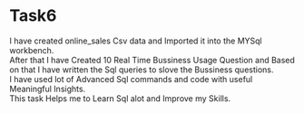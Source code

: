 # Task6
I have created online_sales Csv data and Imported it into the MYSql workbench.  
After that I have Created 10 Real Time Bussiness Usage Question and Based on that I have written the Sql queries to slove the Bussiness questions.  
I have used lot of Advanced Sql commands and code with useful Meaningful Insights.  
This task Helps me to Learn Sql alot and Improve my Skills.  

